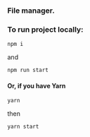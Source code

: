 ### File manager.

### To run project locally:

```
npm i
```

and

```
npm run start
```

#### Or, if you have Yarn

```
yarn
```

then

```
yarn start
```